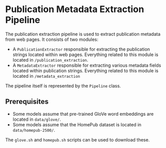 # Publication Metadata Extraction Pipeline

The publication extraction pipeline is used to extract publication metadata from web pages. It
consists of two modules:

- A `PublicationExtractor` responsible for extracting the publication strings located within web
  pages. Everything related to this module is located in `/publication_extraction`.
- A `MetadataExtractor` responsible for extracting various metadata fields located within publication
  strings. Everything related to this module is located in `/metadata_extraction`

The pipeline itself is represented by the `Pipeline` class.

## Prerequisites

- Some models assume that pre-trained GloVe word embeddings are located in `data/glove/`.
- Some models assume that the HomePub dataset is located in `data/homepub-2500/`.

The `glove.sh` and `homepub.sh` scripts can be used to download these.
